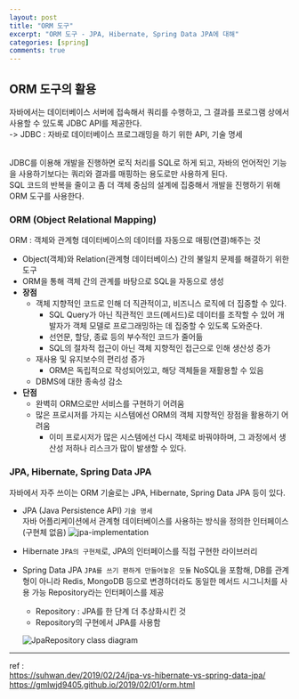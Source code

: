 ```yaml
---
layout: post
title: "ORM 도구"
excerpt: "ORM 도구 - JPA, Hibernate, Spring Data JPA에 대해"
categories: [spring]
comments: true
---
```


## ORM 도구의 활용
자바에서는 데이터베이스 서버에 접속해서 쿼리를 수행하고, 그 결과를 프로그램 상에서 사용할 수 있도록 JDBC API를 제공한다.<br>
-> JDBC : 자바로 데이터베이스 프로그래밍을 하기 위한 API, 기술 명세

<br>JDBC를 이용해 개발을 진행하면 로직 처리를 SQL로 하게 되고, 자바의 언어적인 기능을 사용하기보다는 쿼리와 결과를 매핑하는 용도로만 사용하게 된다. <br>SQL 코드의 반복을 줄이고 좀 더 객체 중심의 설계에 집중해서 개발을 진행하기 위해 ORM 도구를 사용한다. 

### ORM (Object Relational Mapping)
ORM : 객체와 관계형 데이터베이스의 데이터를 자동으로 매핑(연결)해주는 것
- Object(객체)와 Relation(관계형 데이터베이스) 간의 불일치 문제를 해결하기 위한 도구
- ORM을 통해 객체 간의 관계를 바탕으로 SQL을 자동으로 생성
- **장점**
    - 객체 지향적인 코드로 인해 더 직관적이고, 비즈니스 로직에 더 집중할 수 있다.
        -  SQL Query가 아닌 직관적인 코드(메서드)로 데이터를 조작할 수 있어 개발자가 객체 모델로 프로그래밍하는 데 집중할 수 있도록 도와준다.
        - 선언문, 할당, 종료 등의 부수적인 코드가 줄어듦
        - SQL의 절차적 접근이 아닌 객체 지향적인 접근으로 인해 생산성 증가 
    - 재사용 및 유지보수의 편리성 증가
        - ORM은 독립적으로 작성되어있고, 해당 객체들을 재활용할 수 있음
    - DBMS에 대한 종속성 감소 
- **단점**
    - 완벽히 ORM으로만 서비스를 구현하기 어려움
    - 많은 프로시저를 가지는 시스템에선 ORM의 객체 지향적인 장점을 활용하기 어려움 
        - 이미 프로시저가 많은 시스템에선 다시 객체로 바꿔야하며, 그 과정에서 생산성 저하나 리스크가 많이 발생할 수 있다.

### JPA, Hibernate, Spring Data JPA
자바에서 자주 쓰이는 ORM 기술로는 JPA, Hibernate, Spring Data JPA 등이 있다. 
-  JPA (Java Persistence API)
`기술 명세`<br>자바 어플리케이션에서 관계형 데이터베이스를 사용하는 방식을 정의한 인터페이스 (구현체 없음)
![jpa-implementation](implementation-of-jpa.png)

- Hibernate 
`JPA의 구현체`로, JPA의 인터페이스를 직접 구현한 라이브러리

- Spring Data JPA
`JPA를 쓰기 편하게 만들어놓은 모듈`
NoSQL을 포함해, DB를 관계형이 아니라 Redis, MongoDB 등으로 변경하더라도 동일한 메서드 시그니처를 사용 가능
Repository라는 인터페이스를 제공
    - Repository : JPA를 한 단계 더 추상화시킨 것
    - Repository의 구현에서 JPA를 사용함

    ![JpaRepository class diagram](JpaRepository.png)

---

ref : 
<br><https://suhwan.dev/2019/02/24/jpa-vs-hibernate-vs-spring-data-jpa/>
<br><https://gmlwjd9405.github.io/2019/02/01/orm.html>


